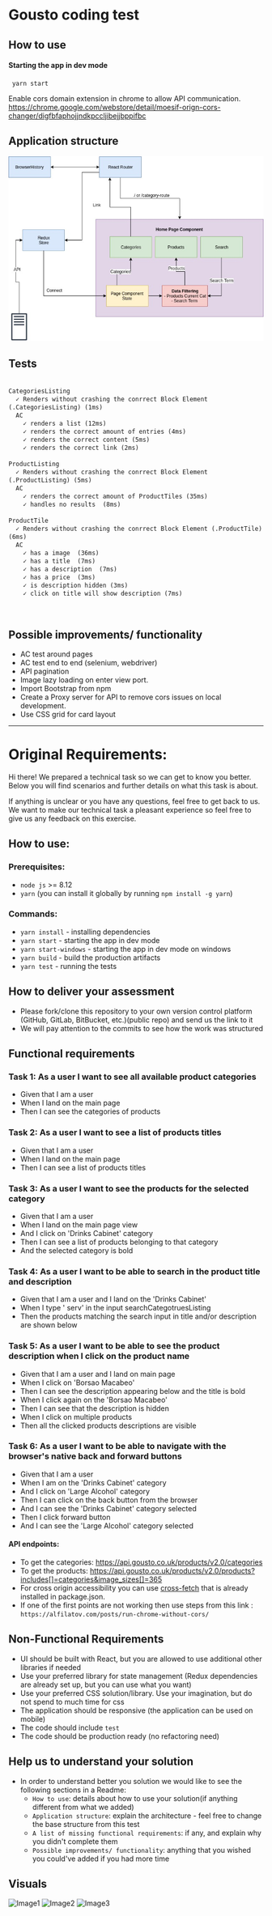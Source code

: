 # Gousto coding test

## How to use
#### Starting the app in dev mode
```
 yarn start
```

Enable cors domain extension in chrome to allow API communication.
https://chrome.google.com/webstore/detail/moesif-orign-cors-changer/digfbfaphojjndkpccljibejjbppifbc


## Application structure
![Front End Architecture](./guosto_test_fe_atch.jpg)

## Tests
```

CategoriesListing
  ✓ Renders without crashing the conrrect Block Element (.CategoriesListing) (1ms)
  AC
    ✓ renders a list (12ms)
    ✓ renders the correct amount of entries (4ms)
    ✓ renders the correct content (5ms)
    ✓ renders the correct link (2ms)

ProductListing
  ✓ Renders without crashing the conrrect Block Element (.ProductListing) (5ms)
  AC
    ✓ renders the correct amount of ProductTiles (35ms)
    ✓ handles no results  (8ms)

ProductTile
  ✓ Renders without crashing the conrrect Block Element (.ProductTile) (6ms)
  AC
    ✓ has a image  (36ms)
    ✓ has a title  (7ms)
    ✓ has a description  (7ms)
    ✓ has a price  (3ms)
    ✓ is description hidden (3ms)
    ✓ click on title will show description (7ms)



```

## Possible improvements/ functionality
- AC test around pages
- AC test end to end (selenium, webdriver)
- API pagination
- Image lazy loading on enter view port.
- Import Bootstrap from npm
- Create a Proxy server for API to remove cors issues on local development.
- Use CSS grid for card layout

---
# Original Requirements:
Hi there! We prepared a technical task so we can get to know you better. Below you will find scenarios and further details on what this task is about.

If anything is unclear or you have any questions, feel free to get back to us. We want to make our technical task a pleasant experience so feel free to give us any feedback on this exercise.

## How to use:

### Prerequisites:

* `node js` >= 8.12
* `yarn` (you can install it globally by running `npm install -g yarn`)

### Commands:

* `yarn install` - installing dependencies
* `yarn start` - starting the app in dev mode
* `yarn start-windows` - starting the app in dev mode on windows
* `yarn build` - build the production artifacts
* `yarn test` - running the tests

## How to deliver your assessment

* Please fork/clone this repository to your own version control platform (GitHub, GitLab, BitBucket, etc.)(public repo) and send us the link to it
* We will pay attention to the commits to see how the work was structured

## Functional requirements

### Task 1: As a user I want to see all available product categories

  * Given that I am a user
  * When I land on the main page
  * Then I can see the categories of products

### Task 2: As a user I want to see a list of products titles

  * Given that I am a user
  * When I land on the main page
  * Then I can see a list of products titles

### Task 3: As a user I want to see the products for the selected category

  * Given that I am a user
  * When I land on the main page view
  * And I click on 'Drinks Cabinet' category
  * Then I can see a list of products belonging to that category
  * And the selected category is bold

### Task 4: As a user I want to be able to search in the product title and description

  * Given that I am a user and I land on the 'Drinks Cabinet'
  * When I type ' serv' in the input searchCategotruesListing
  * Then the products matching the search input in title and/or description are shown below

### Task 5: As a user I want to be able to see the product description when I click on the product name

  * Given that I am a user and I land on main page
  * When I click on 'Borsao Macabeo'
  * Then I can see the description appearing below and the title is bold
  * When I click again on the 'Borsao Macabeo'
  * Then I can see that the description is hidden
  * When I click on multiple products
  * Then all the clicked products descriptions are visible

### Task 6: As a user I want to be able to navigate with the browser's native back and forward buttons

  * Given that I am a user
  * When I am on the 'Drinks Cabinet' category
  * And I click on 'Large Alcohol' category
  * Then I can click on the back button from the browser
  * And I can see the 'Drinks Cabinet' category selected
  * Then I click forward button
  * And I can see the 'Large Alcohol' category selected

#### API endpoints:

* To get the categories: https://api.gousto.co.uk/products/v2.0/categories
* To get the products: https://api.gousto.co.uk/products/v2.0/products?includes[]=categories&image_sizes[]=365
* For cross origin accessibility you can use [cross-fetch](https://www.npmjs.com/package/cross-fetch) that is already installed in package.json.
* If one of the first points are not working then use steps from this link :
`https://alfilatov.com/posts/run-chrome-without-cors/`

## Non-Functional Requirements

* UI should be built with React, but you are allowed to use additional other libraries if needed
* Use your preferred library for state management (Redux dependencies are already set up, but you can use what you want)
* Use your preferred CSS solution/library. Use your imagination, but do not spend to much time for css
* The application should be responsive (the application can be used on mobile)
* The code should include `test`
* The code should be production ready (no refactoring need)

## Help us to understand your solution

* In order to understand better you solution we would like to see the following sections in a Readme:
    * `How to use`: details about how to use your solution(if anything different from what we added)
    * `Application structure`: explain the architecture - feel free to change the base structure from this test
    * `A list of missing functional requirements`: if any, and explain why you didn't complete them
    * `Possible improvements/ functionality`: anything that you wished you could've added if you had more time

## Visuals

![Image1](./public/first.png)
![Image2](./public/second.png)
![Image3](./public/third.png)
